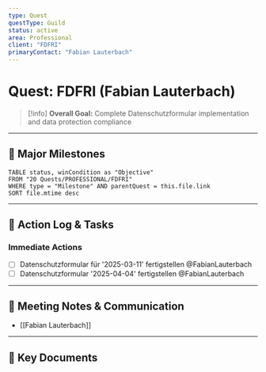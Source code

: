 ```yaml
---
type: Quest
questType: Guild
status: active
area: Professional
client: "FDFRI"
primaryContact: "Fabian Lauterbach"
---
```


# Quest: FDFRI (Fabian Lauterbach)

> [!info]
> **Overall Goal:** Complete Datenschutzformular implementation and data protection compliance

---

## 🚀 Major Milestones

```dataview
TABLE status, winCondition as "Objective"
FROM "20 Quests/PROFESSIONAL/FDFRI"
WHERE type = "Milestone" AND parentQuest = this.file.link
SORT file.mtime desc
```

---

## 📝 Action Log & Tasks

### Immediate Actions
- [ ] Datenschutzformular für '2025-03-11' fertigstellen @FabianLauterbach
- [ ] Datenschutzformular '2025-04-04' fertigstellen @FabianLauterbach

---

## 💬 Meeting Notes & Communication
- [[Fabian Lauterbach]]

---

## 📎 Key Documents